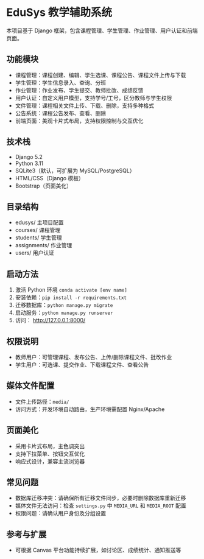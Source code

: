 # EduSys 教学辅助系统

本项目基于 Django 框架，包含课程管理、学生管理、作业管理、用户认证和前端页面。

## 功能模块
- 课程管理：课程创建、编辑、学生选课、课程公告、课程文件上传与下载
- 学生管理：学生信息录入、查询、分班
- 作业管理：作业发布、学生提交、教师批改、成绩反馈
- 用户认证：自定义用户模型，支持学号/工号，区分教师与学生权限
- 文件管理：课程相关文件上传、下载、删除，支持多种格式
- 公告系统：课程公告发布、查看、删除
- 前端页面：美观卡片式布局，支持权限控制与交互优化

## 技术栈
 - Django 5.2
 - Python 3.11
 - SQLite3（默认，可扩展为 MySQL/PostgreSQL）
 - HTML/CSS（Django 模板）
 - Bootstrap（页面美化）

## 目录结构
- edusys/ 主项目配置
- courses/ 课程管理
- students/ 学生管理
- assignments/ 作业管理
- users/ 用户认证

## 启动方法
1. 激活 Python 环境 `conda activate [env name]`
2. 安装依赖：`pip install -r requirements.txt`
3. 迁移数据库：`python manage.py migrate`
4. 启动服务：`python manage.py runserver`
5. 访问： http://127.0.0.1:8000/


## 权限说明

- 教师用户：可管理课程、发布公告、上传/删除课程文件、批改作业
- 学生用户：可选课、提交作业、下载课程文件、查看公告

## 媒体文件配置

- 文件上传路径：`media/`
- 访问方式：开发环境自动路由，生产环境需配置 Nginx/Apache

## 页面美化

- 采用卡片式布局，主色调突出
- 支持下拉菜单、按钮交互优化
- 响应式设计，兼容主流浏览器

## 常见问题

- 数据库迁移冲突：请确保所有迁移文件同步，必要时删除数据库重新迁移
- 媒体文件无法访问：检查 `settings.py` 中 `MEDIA_URL` 和 `MEDIA_ROOT` 配置
- 权限问题：请确认用户身份及分组设置

## 参考与扩展

- 可根据 Canvas 平台功能持续扩展，如讨论区、成绩统计、通知推送等
